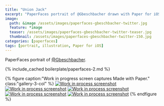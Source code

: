 ```yaml
---
title: "Union Jack"
excerpt: "PaperFaces portrait of @Gbeschbacher drawn with Paper for iOS on an iPad."
image: 
  path: &image /assets/images/paperfaces-gbeschbacher-twitter.jpg 
  feature: *image
  teaser: /assets/images/paperfaces-gbeschbacher-twitter-teaser.jpg
  thumbnail: /assets/images/paperfaces-gbeschbacher-twitter-150.jpg
categories: [paperfaces]
tags: [portrait, illustration, Paper for iOS]
---
```


PaperFaces portrait of [@Gbeschbacher](https://twitter.com/gbeschbacher).

{% include_cached boilerplate/paperfaces-2.md %}

{% figure caption:"Work in progress screen captures Made with Paper." class:"gallery-3-col" %}
[![Work in process screenshot](/assets/images/paperfaces-gbeschbacher-process-1-600.jpg)](/assets/images/paperfaces-gbeschbacher-process-1-lg.jpg) [![Work in process screenshot](/assets/images/paperfaces-gbeschbacher-process-2-600.jpg)](/assets/images/paperfaces-gbeschbacher-process-2-lg.jpg) [![Work in process screenshot](/assets/images/paperfaces-gbeschbacher-process-3-600.jpg)](/assets/images/paperfaces-gbeschbacher-process-3-lg.jpg) [![Work in process screenshot](/assets/images/paperfaces-gbeschbacher-process-4-600.jpg)](/assets/images/paperfaces-gbeschbacher-process-4-lg.jpg) [![Work in process screenshot](/assets/images/paperfaces-gbeschbacher-process-5-600.jpg)](/assets/images/paperfaces-gbeschbacher-process-5-lg.jpg)
{% endfigure %}
